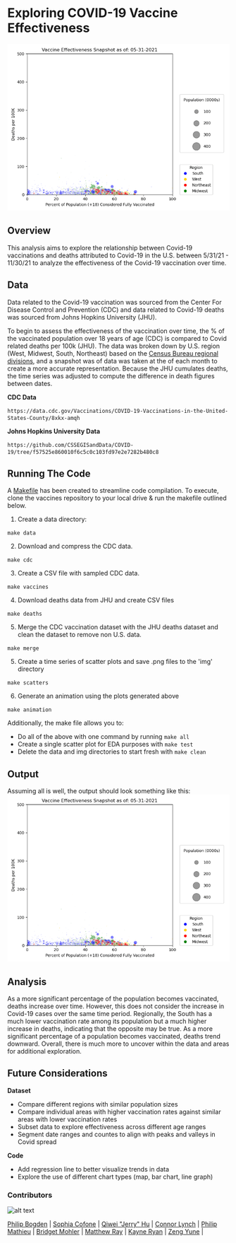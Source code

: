# Exploring COVID-19 Vaccine Effectiveness

![](img/animation.gif)

## Overview 
This analysis aims to explore the relationship between Covid-19 vaccinations and deaths attributed to Covid-19 in the U.S. between 5/31/21 - 11/30/21 to analyze the effectiveness of the Covid-19 vaccination over time.

## Data

Data related to the Covid-19 vaccination was sourced from the Center For Disease Control and Prevention (CDC) and data related to Covid-19 deaths was sourced from Johns Hopkins University (JHU).

To begin to assess the effectiveness of the vaccination over time, the % of the vaccinated population over 18 years of age (CDC) is compared to Covid related deaths per 100k (JHU). The data was broken down by U.S. region (West, Midwest, South, Northeast) based on the [Census Bureau regional divisions](https://www2.census.gov/geo/pdfs/maps-data/maps/reference/us_regdiv.pdf), and a snapshot was of data was taken at the of each month to create a more accurate representation. Because the JHU cumulates deaths, the time series was adjusted to compute the difference in death figures between dates. 

**CDC Data**
```
https://data.cdc.gov/Vaccinations/COVID-19-Vaccinations-in-the-United-States-County/8xkx-amqh
```

**Johns Hopkins University Data**
```
https://github.com/CSSEGISandData/COVID-19/tree/f57525e860010f6c5c0c103fd97e2e7282b480c8
```

## Running The Code 

A [Makefile](./Makefile) has been created to streamline code compilation. To execute, clone the vaccines repository to your local drive & run the makefile outlined below.

1. Create a data directory:
```
make data
```
2. Download and compress the CDC data.
```
make cdc
```
3. Create a CSV file with sampled CDC data.
```
make vaccines
```
4. Download deaths data from JHU and create CSV files

```
make deaths
```
5. Merge the CDC vaccination dataset with the JHU deaths dataset and clean the dataset to remove non U.S. data.
```
make merge
```
5. Create a time series of scatter plots and save .png files to the 'img' directory
```
make scatters
```
6. Generate an animation using the plots generated above
```
make animation
```

Additionally, the make file allows you to:
* Do all of the above with one command by running ```make all```
* Create a single scatter plot for EDA purposes with ```make test```
* Delete the data and img directories to start fresh with ```make clean```


## Output
Assuming all is well, the output should look something like this:
![](img/animation.gif)

## Analysis

As a more significant percentage of the population becomes vaccinated, deaths increase over time. However, this does not consider the increase in Covid-19 cases over the same time period. Regionally, the South has a much lower vaccination rate among its population but a much higher increase in deaths, indicating that the opposite may be true. As a more significant percentage of a population becomes vaccinated, deaths trend downward.  Overall, there is much more to uncover within the data and areas for additional exploration.

## Future Considerations

**Dataset**  
  * Compare different regions with similar population sizes 
  * Compare individual areas with higher vaccination rates against similar areas with lower vaccination rates
  * Subset data to explore effectiveness across different age ranges 
  * Segment date ranges and countes to align with peaks and valleys in Covid spread

**Code**  
  * Add regression line to better visualize trends in data
  * Explore the use of different chart types (map, bar chart, line graph)

### Contributors

![alt text](https://github.com/ds5010/vaccines/raw/MatthewjRay_Assigment05/Screen%20Shot%202022-03-01%20at%204.29.38%20PM.png)

[Philip Bogden](https://github.com/pbogden) | [Sophia Cofone](https://github.com/sophiacofone) | [Qiwei "Jerry" Hu](https://github.com/JerryV77) |
[Connor Lynch](https://github.com/CCLynch) | [Philip Mathieu](https://github.com/PhilipMathieu) | [Bridget Mohler](https://github.com/b-mohler) |
[Matthew Ray](https://github.com/MatthewjRay) | [Kayne Ryan](https://github.com/kayneryan) | [Zeng Yune](https://github.com/zyune) |
